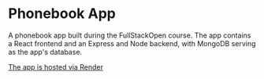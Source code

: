 # Phonebook App

A phonebook app built during the FullStackOpen course. The app contains a React frontend and an Express and Node backend, with MongoDB serving as the app's database.

[The app is hosted via Render](https://phonebook-2cki.onrender.com/)
